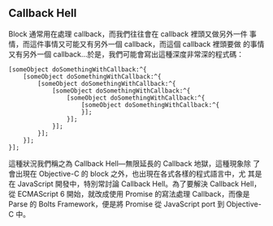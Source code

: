 Callback Hell
-------------

Block 通常用在處理 callback，而我們往往會在 callback 裡頭又做另外一件
事情，而這件事情又可能又有另外一個 callback，而這個 callback 裡頭要做
的事情又有另外一個 callback…於是，我們可能會寫出這種深度非常深的程式碼：

``` objc
[someObject doSomethingWithCallback:^{
	[someObject doSomethingWithCallback:^{
		[someObject doSomethingWithCallback:^{
			[someObject doSomethingWithCallback:^{
				[someObject doSomethingWithCallback:^{
					[someObject doSomethingWithCallback:^{
					}];
				}];
			}];
		}];
	}];
}];
```

這種狀況我們稱之為 Callback Hell—無限延長的 Callback 地獄，這種現象除
了會出現在 Objective-C 的 block 之外，也出現在各式各樣的程式語言中，尤
其是在 JavaScript 開發中，特別常討論 Callback Hell。為了要解決
Callback Hell，從 ECMAScript 6 開始，就改成使用 Promise 的寫法處理
Callback，而像是 Parse 的 Bolts Framework，便是將 Promise 從
JavaScript port 到 Objective-C 中。
